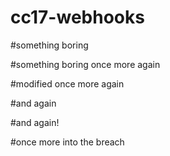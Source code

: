 # cc17-webhooks

#something boring

#something boring once more again

#modified once more again

#and again

#and again!

#once more into the breach
